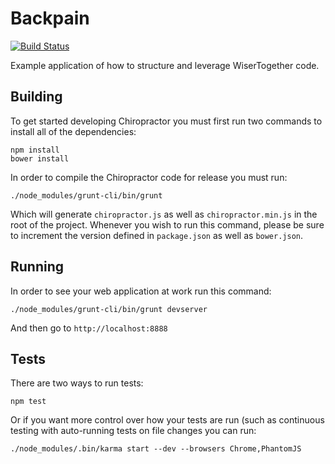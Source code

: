 Backpain
========

[![Build
Status](https://travis-ci.org/WiserTogether/backpain.png?branch=master)](https://travis-ci.org/WiserTogether/backpain)

Example application of how to structure and leverage WiserTogether code.

Building
--------

To get started developing Chiropractor you must first run two commands to
install all of the dependencies:

    npm install
    bower install

In order to compile the Chiropractor code for release you must run:

    ./node_modules/grunt-cli/bin/grunt

Which will generate `chiropractor.js` as well as `chiropractor.min.js` in the
root of the project. Whenever you wish to run this command, please be sure to
increment the version defined in `package.json` as well as `bower.json`.

Running
-------

In order to see your web application at work run this command:

    ./node_modules/grunt-cli/bin/grunt devserver

And then go to `http://localhost:8888`

Tests
-----

There are two ways to run tests:

	npm test

Or if you want more control over how your tests are run (such as continuous
testing with auto-running tests on file changes you can run:

	./node_modules/.bin/karma start --dev --browsers Chrome,PhantomJS
